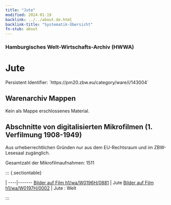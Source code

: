 ```yaml
---
title: "Jute"
modified: 2024-01-19
backlink: ../../about.de.html
backlink-title: "Systematik-Übersicht"
fn-stub: about
---
```


### Hamburgisches Welt-Wirtschafts-Archiv (HWWA)

# Jute

<div class="hint">Persistent Identifier: `https://pm20.zbw.eu/category/ware/i/143004`</div>







## Warenarchiv Mappen





Kein als Mappe erschlossenes Material.



<a id="filmsections" />

## Abschnitte von digitalisierten Mikrofilmen (1. Verfilmung 1908-1949)

<p>Aus urheberrechtlichen Gründen nur aus dem EU-Rechtsraum und im ZBW-Lesesaal zugänglich.</p>


<p>Gesamtzahl der Mikrofilmaufnahmen: 1511</p>





::: {.sectiontable}

 | 
----|-------
<a class="btn" href="https://pm20.zbw.eu/film/h1/wa/W0196H/0881" rel="nofollow">Bilder auf Film h1/wa/W0196H/0881</a> | Jute
<a class="btn" href="https://pm20.zbw.eu/film/h1/wa/W0197H/0002" rel="nofollow">Bilder auf Film h1/wa/W0197H/0002</a> | Jute : Welt


:::
















